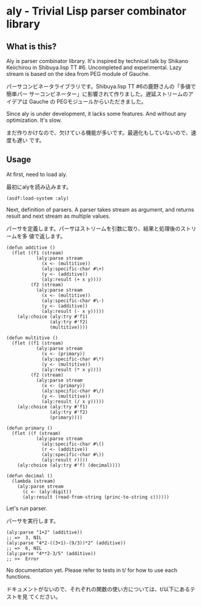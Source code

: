 aly - Trivial Lisp parser combinator library
============================================

What is this?
-------------

Aly is parser combinator library. It's inspired by technical talk by Shikano
Keiichirou in Shibuya.lisp TT #6. Uncompleted and experimental. Lazy stream is
based on the idea from PEG module of Gauche.

パーサコンビネータライブラリです。Shibuya.lisp TT #6の鹿野さんの「多値で簡単パー
サーコンビネーター」に影響されて作りました。遅延ストリームのアイデアは Gauche の
PEGモジュールからいただきました。

Since aly is under development, it lacks some features. And without any
optimization. It's slow.

まだ作りかけなので、欠けている機能が多いです。最適化もしていないので、速度も遅い
です。

Usage
-----

At first, need to load aly.

最初にalyを読み込みます。

    (asdf:load-system :aly)

Next, definition of parsers. A parser takes stream as argument, and returns
result and next stream as multiple values.

パーサを定義します。パーサはストリームを引数に取り、結果と処理後のストリームを多
値で返します。

    (defun additive ()
      (flet ((f1 (stream)
               (aly:parse stream
                 (x <- (multitive))
                 (aly:specific-char #\+)
                 (y <- (additive))
                 (aly:result (+ x y))))
             (f2 (stream)
               (aly:parse stream
                 (x <- (multitive))
                 (aly:specific-char #\-)
                 (y <- (additive))
                 (aly:result (- x y)))))
        (aly:choice (aly:try #'f1)
                    (aly:try #'f2)
                    (multitive))))
    
    (defun multitive ()
      (flet ((f1 (stream)
               (aly:parse stream
                 (x <- (primary))
                 (aly:specific-char #\*)
                 (y <- (multitive))
                 (aly:result (* x y))))
             (f2 (stream)
               (aly:parse stream
                 (x <- (primary))
                 (aly:specific-char #\/)
                 (y <- (multitive))
                 (aly:result (/ x y)))))
        (aly:choice (aly:try #'f1)
                    (aly:try #'f2)
                    (primary))))
    
    (defun primary ()
      (flet ((f (stream)
               (aly:parse stream
                 (aly:specific-char #\()
                 (r <- (additive))
                 (aly:specific-char #\))
                 (aly:result r))))
        (aly:choice (aly:try #'f) (decimal))))
    
    (defun decimal ()
      (lambda (stream)
        (aly:parse stream
          (c <- (aly:digit))
          (aly:result (read-from-string (princ-to-string c))))))

Let's run parser.

パーサを実行します。

    (aly:parse "1+2" (additive))
    ;; =>  3, NIL
    (aly:parse "4*2-((3+1)-(9/3))*2" (additive))
    ;; =>  6, NIL
    (aly:parse "4**2-3/5" (additive))
    ;; >>  Error

No documentation yet. Please refer to tests in t/ for how to use each functions.

ドキュメントがないので、それぞれの関数の使い方については、t/以下にあるテストを見
てください。
